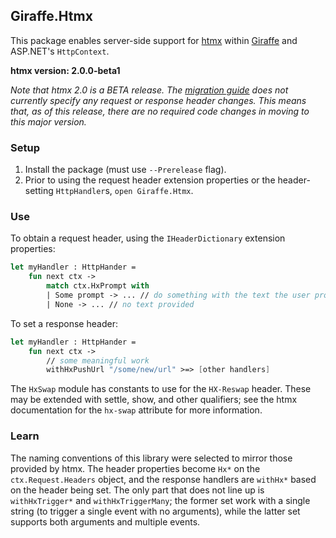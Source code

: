 ## Giraffe.Htmx

This package enables server-side support for [htmx](https://htmx.org) within [Giraffe](https://giraffe.wiki) and ASP.NET's `HttpContext`.

**htmx version: 2.0.0-beta1**

_Note that htmx 2.0 is a BETA release. The [migration guide](https://v2-0v2-0.htmx.org/migration-guide-htmx-1/) does not currently specify any request or response header changes. This means that, as of this release, there are no required code changes in moving to this major version._

### Setup

1. Install the package (must use `--Prerelease` flag).
2. Prior to using the request header extension properties or the header-setting `HttpHandler`s, `open Giraffe.Htmx`.

### Use

To obtain a request header, using the `IHeaderDictionary` extension properties:

```fsharp
let myHandler : HttpHander =
    fun next ctx ->
        match ctx.HxPrompt with
        | Some prompt -> ... // do something with the text the user provided
        | None -> ... // no text provided
```

To set a response header:

```fsharp
let myHandler : HttpHander =
    fun next ctx ->
        // some meaningful work
        withHxPushUrl "/some/new/url" >=> [other handlers]
```

The `HxSwap` module has constants to use for the `HX-Reswap` header. These may be extended with settle, show, and other qualifiers; see the htmx documentation for the `hx-swap` attribute for more information.

### Learn

The naming conventions of this library were selected to mirror those provided by htmx. The header properties become `Hx*` on the `ctx.Request.Headers` object, and the response handlers are `withHx*` based on the header being set. The only part that does not line up is `withHxTrigger*` and `withHxTriggerMany`; the former set work with a single string (to trigger a single event with no arguments), while the latter set supports both arguments and multiple events.
